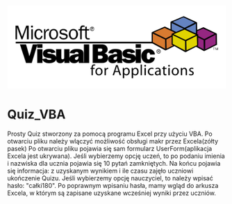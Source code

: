 ![Excel_VBA_foto2](Excel_VBA_foto2.png)

# Quiz_VBA
Prosty Quiz stworzony za pomocą programu Excel przy użyciu VBA. Po otwarciu pliku należy wlączyć możliwość obsługi makr przez Excela(zółty pasek)
Po otwarciu pliku pojawia się sam formularz UserForm(aplikacja Excela jest ukrywana).
Jeśli wybierzemy opcję uczeń, to po podaniu imienia i nazwiska dla ucznia pojawia się 10 pytań zamkniętych.
Na końcu pojawia się informacja: z uzyskanym wynikiem i ile czasu zajęło uczniowi ukończenie Quizu.
Jeśli wybierzemy opcję nauczyciel, to należy wpisać hasło: "całki180". Po poprawnym wpisaniu hasła,
mamy wgląd do arkusza Excela, w którym są zapisane uzyskane wcześniej wyniki przez uczniów.

